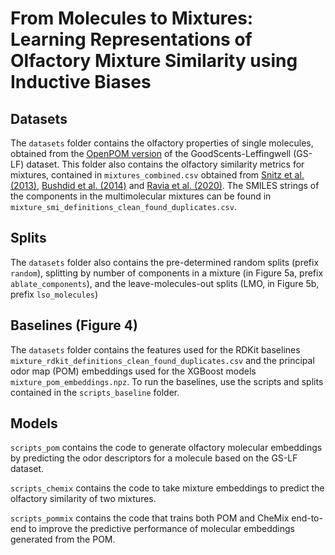 # From Molecules to Mixtures: Learning Representations of Olfactory Mixture Similarity using Inductive Biases

## Datasets
The `datasets` folder contains the olfactory properties of single molecules, obtained from the [OpenPOM version](https://github.com/BioMachineLearning/openpom) of the GoodScents-Leffingwell (GS-LF) dataset. This folder also contains the olfactory similarity metrics for mixtures, contained in `mixtures_combined.csv` obtained from [Snitz et al. (2013)](https://journals.plos.org/ploscompbiol/article?id=10.1371/journal.pcbi.1003184), [Bushdid et al. (2014)](https://www.science.org/doi/10.1126/science.1249168) and [Ravia et al. (2020)](https://www.nature.com/articles/s41586-020-2891-7). The SMILES strings of the components in the multimolecular mixtures can be found in `mixture_smi_definitions_clean_found_duplicates.csv`. 

## Splits

The `datasets` folder also contains the pre-determined random splits (prefix `random`), splitting by number of components in a mixture (in Figure 5a, prefix `ablate_components`), and the leave-molecules-out splits (LMO, in Figure 5b, prefix `lso_molecules`)

## Baselines (Figure 4)

The `datasets` folder contains the features used for the RDKit baselines `mixture_rdkit_definitions_clean_found_duplicates.csv` and the principal odor map (POM) embeddings used for the XGBoost models `mixture_pom_embeddings.npz`. To run the baselines, use the scripts and splits contained in the `scripts_baseline` folder.

## Models

`scripts_pom` contains the code to generate olfactory molecular embeddings by predicting the odor descriptors for a molecule based on the GS-LF dataset. 

`scripts_chemix` contains the code to take mixture embeddings to predict the olfactory similarity of two mixtures. 

`scripts_pommix` contains the code that trains both POM and CheMix end-to-end to improve the predictive performance of molecular embeddings generated from the POM.
